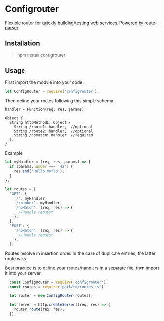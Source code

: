 # **Configrouter**

Flexible router for quickly building/testing web services. Powered by [route-parser](https://github.com/rcs/route-parser).

## Installation

> npm install configrouter

## Usage

First import the module into your code.

```js
let ConfigRouter = require('configrouter');
```

Then define your routes following this simple schema.

```
handler = Function(req, res, params)

Object {
  String httpMethod1: Object {
    String /route1: handler,  //optional
    String /route2: handler,  //optional
    String /noMatch: handler  //required
  },
}
```

Example:

```js
let myHandler = (req, res, params) => {
  if (params.number === '42') {
    res.end('Hello World');
  }
};

let routes = {
  'GET': {
    '/': myHandler,
    '/:number': myHandler,
    '/noMatch': (req, res) => {
      //Handle request
    },
  },
  'POST': {
    '/noMatch': (req, res) => {
      //Handle request
    },
  },
```

Routes resolve in insertion order. In the case of duplicate entries, the latter route wins.

Best practice is to define your routes/handlers in a separate file, then import it into your server.

```js
  const ConfigRouter = require('configrouter');
  const routes = require('path/to/routes.js')

  let router = new ConfigRouter(routes);

  let server = http.createServer((req, res) => {
    router.route(req, res);
  });
```
